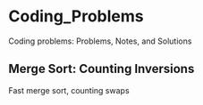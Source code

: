 # Coding_Problems
Coding problems: Problems, Notes, and Solutions

Merge Sort: Counting Inversions
-------------------------------
Fast merge sort, counting swaps
